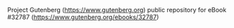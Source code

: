 Project Gutenberg (https://www.gutenberg.org) public repository for eBook #32787 (https://www.gutenberg.org/ebooks/32787)

